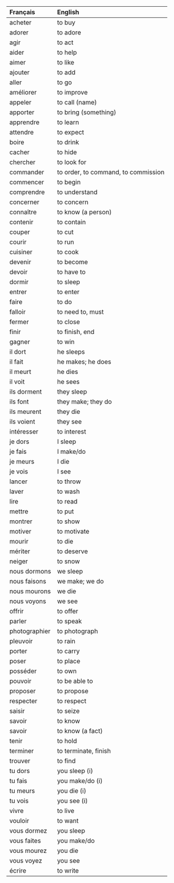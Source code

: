 | **Français**   | **English**                         |
|:---------------|:------------------------------------|
| acheter        | to buy                              |
| adorer         | to adore                            |
| agir           | to act                              |
| aider          | to help                             |
| aimer          | to like                             |
| ajouter        | to add                              |
| aller          | to go                               |
| améliorer      | to improve                          |
| appeler        | to call (name)                      |
| apporter       | to bring (something)                |
| apprendre      | to learn                            |
| attendre       | to expect                           |
| boire          | to drink                            |
| cacher         | to hide                             |
| chercher       | to look for                         |
| commander      | to order, to command, to commission |
| commencer      | to begin                            |
| comprendre     | to understand                       |
| concerner      | to concern                          |
| connaître      | to know (a person)                  |
| contenir       | to contain                          |
| couper         | to cut                              |
| courir         | to run                              |
| cuisiner       | to cook                             |
| devenir        | to become                           |
| devoir         | to have to                          |
| dormir         | to sleep                            |
| entrer         | to enter                            |
| faire          | to do                               |
| falloir        | to need to, must                    |
| fermer         | to close                            |
| finir          | to finish, end                      |
| gagner         | to win                              |
| il dort        | he sleeps                           |
| il fait        | he makes; he does                   |
| il meurt       | he dies                             |
| il voit        | he sees                             |
| ils dorment    | they sleep                          |
| ils font       | they make; they do                  |
| ils meurent    | they die                            |
| ils voient     | they see                            |
| intéresser     | to interest                         |
| je dors        | I sleep                             |
| je fais        | I make/do                           |
| je meurs       | I die                               |
| je vois        | I see                               |
| lancer         | to throw                            |
| laver          | to wash                             |
| lire           | to read                             |
| mettre         | to put                              |
| montrer        | to show                             |
| motiver        | to motivate                         |
| mourir         | to die                              |
| mériter        | to deserve                          |
| neiger         | to snow                             |
| nous dormons   | we sleep                            |
| nous faisons   | we make; we do                      |
| nous mourons   | we die                              |
| nous voyons    | we see                              |
| offrir         | to offer                            |
| parler         | to speak                            |
| photographier  | to photograph                       |
| pleuvoir       | to rain                             |
| porter         | to carry                            |
| poser          | to place                            |
| posséder       | to own                              |
| pouvoir        | to be able to                       |
| proposer       | to propose                          |
| respecter      | to respect                          |
| saisir         | to seize                            |
| savoir         | to know                             |
| savoir         | to know (a fact)                    |
| tenir          | to hold                             |
| terminer       | to terminate, finish                |
| trouver        | to find                             |
| tu dors        | you sleep (i)                       |
| tu fais        | you make/do (i)                     |
| tu meurs       | you die (i)                         |
| tu vois        | you see (i)                         |
| vivre          | to live                             |
| vouloir        | to want                             |
| vous dormez    | you sleep                           |
| vous faites    | you make/do                         |
| vous mourez    | you die                             |
| vous voyez     | you see                             |
| écrire         | to write                            |